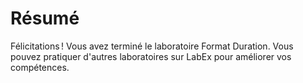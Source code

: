 # Résumé

Félicitations ! Vous avez terminé le laboratoire Format Duration. Vous pouvez pratiquer d'autres laboratoires sur LabEx pour améliorer vos compétences.
